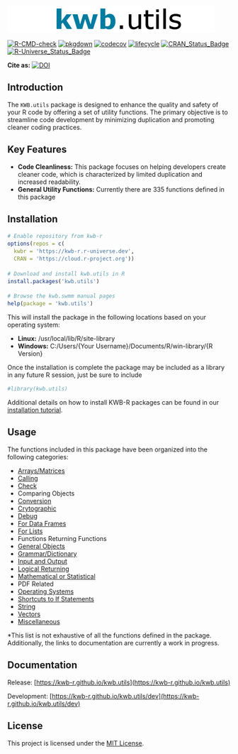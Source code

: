 <img src="kwb_utils.png" alt="kwb.utils" />

[![R-CMD-check](https://github.com/KWB-R/kwb.utils/workflows/R-CMD-check/badge.svg)](https://github.com/KWB-R/kwb.utils/actions?query=workflow%3AR-CMD-check)
[![pkgdown](https://github.com/KWB-R/kwb.utils/workflows/pkgdown/badge.svg)](https://github.com/KWB-R/kwb.utils/actions?query=workflow%3Apkgdown) 
[![codecov](https://codecov.io/github/KWB-R/kwb.utils/branch/master/graphs/badge.svg)](https://codecov.io/github/KWB-R/kwb.utils)
[![lifecycle](https://img.shields.io/badge/lifecycle-stable-brightgreen.svg)](https://www.tidyverse.org/lifecycle/#stable)
[![CRAN_Status_Badge](http://www.r-pkg.org/badges/version/kwb.utils)](http://cran.r-project.org/package=kwb.utils)
[![R-Universe_Status_Badge](https://kwb-r.r-universe.dev/badges/kwb.utils)](https://kwb-r.r-universe.dev/)


**Cite as:** [![DOI](https://zenodo.org/badge/23293/KWB-R/kwb.utils.svg)](https://zenodo.org/badge/latestdoi/23293/KWB-R/kwb.utils)

## Introduction

The `KWB.utils` package is designed to enhance the quality and safety of your R code by offering a set of utility functions. The primary objective 
is to streamline code development by minimizing duplication and promoting cleaner coding practices.

## Key Features

- **Code Cleanliness:** This package focuses on helping developers create cleaner code, which is characterized by limited duplication and increased readability.
- **General Utility Functions:** Currently there are 335 functions defined in this package 

## Installation

```r
# Enable repository from kwb-r
options(repos = c(
  kwbr = 'https://kwb-r.r-universe.dev',
  CRAN = 'https://cloud.r-project.org'))
  
# Download and install kwb.utils in R
install.packages('kwb.utils')

# Browse the kwb.swmm manual pages
help(package = 'kwb.utils')
```

This will install the package in the following locations based on your operating system:
- **Linux:** /usr/local/lib/R/site-library
- **Windows:** C:/Users/{Your Username}/Documents/R/win-library/{R Version}

Once the installation is complete the package may be included as a library in any future R session, just be sure to include 
```r
#library(kwb.utils)
```

Additional details on how to install KWB-R packages can be found in our [installation tutorial](https://kwb-r.github.io/kwb.pkgbuild/articles/install.html).


## Usage

The functions included in this package have been organized into the following categories:

- [Arrays/Matrices](https://kwb-r.github.io/kwb.utils/articles/functions_array.html)
- [Calling](https://kwb-r.github.io/kwb.utils/articles/functions_call.html)
- [Check](https://kwb-r.github.io/kwb.utils/articles/functions_check.html)
- Comparing Objects
- [Conversion](https://kwb-r.github.io/kwb.utils/articles/functions_conversion.html)
- [Crytographic](https://kwb-r.github.io/kwb.utils/articles/functions_crypto.html)
- [Debug](https://kwb-r.github.io/kwb.utils/articles/functions_debug.html)
- [For Data Frames](https://kwb-r.github.io/kwb.utils/articles/functions_data_frame.html)
- [For Lists](https://kwb-r.github.io/kwb.utils/articles/functions_list.html)
- Functions Returning Functions
- [General Objects](https://kwb-r.github.io/kwb.utils/articles/functions_object.html)
- [Grammar/Dictionary](https://kwb-r.github.io/kwb.utils/articles/functions_dictionary.html)
- [Input and Output](https://kwb-r.github.io/kwb.utils/articles/functions_in_out.html)
- [Logical Returning](https://kwb-r.github.io/kwb.utils/articles/functions_logical.html)
- [Mathematical or Statistical](https://kwb-r.github.io/kwb.utils/articles/functions_stats.html)
- PDF Related
- [Operating Systems](https://kwb-r.github.io/kwb.utils/articles/functions_system.html)
- [Shortcuts to If Statements](https://kwb-r.github.io/kwb.utils/articles/functions_if.html)
- [String](https://kwb-r.github.io/kwb.utils/articles/functions_string.html)
- [Vectors](https://kwb-r.github.io/kwb.utils/articles/functions_vector.html)
- [Miscellaneous](https://kwb-r.github.io/kwb.utils/articles/functions_ungrouped.html)

*This list is not exhaustive of all the functions defined in the package. Additionally, the links to documentation are currently a work in progress.


## Documentation

Release: [https://kwb-r.github.io/kwb.utils](https://kwb-r.github.io/kwb.utils)

Development: [https://kwb-r.github.io/kwb.utils/dev](https://kwb-r.github.io/kwb.utils/dev)

## License

This project is licensed under the [MIT License](LICENSE.md).

